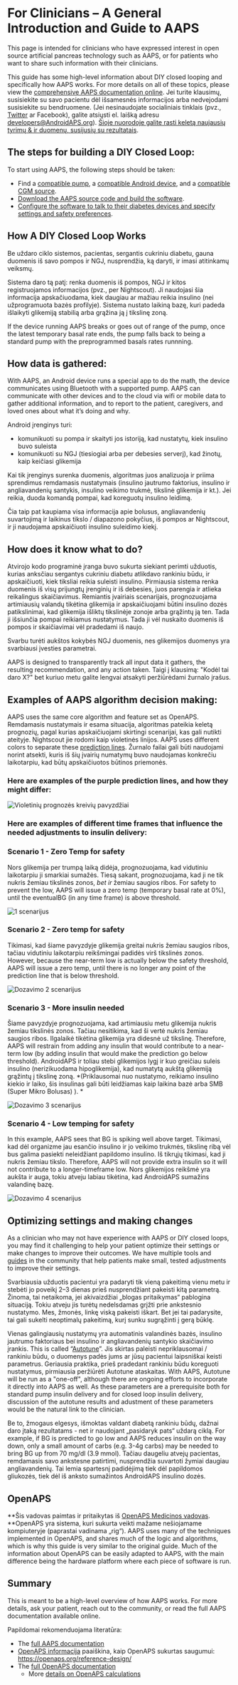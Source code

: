 # For Clinicians – A General Introduction and Guide to AAPS

This page is intended for clinicians who have expressed interest in open source artificial pancreas technology such as AAPS, or for patients who want to share such information with their clinicians.

This guide has some high-level information about DIY closed looping and specifically how AAPS works. For more details on all of these topics, please view the [comprehensive AAPS documentation online](../index.md). Jei turite klausimų, susisiekite su savo pacientu dėl išsamesnės informacijos arba nedvejodami susisiekite su bendruomene. (Jei nesinaudojate socialiniais tinklais (pvz., [Twitter](https://twitter.com/kozakmilos) ar Facebook), galite atsiųsti el. laišką adresu developers@AndroidAPS.org). [ Šioje nuorodoje galite rasti keletą naujausių tyrimų & ir duomenų, susijusių su rezultatais](https://openaps.org/outcomes/).

## The steps for building a DIY Closed Loop:

To start using AAPS, the following steps should be taken:

* Find a [compatible pump](../Hardware/pumps.md), a [compatible Android device](https://docs.google.com/spreadsheets/d/1gZAsN6f0gv6tkgy9EBsYl0BQNhna0RDqA9QGycAqCQc/edit?usp=sharing), and a [compatible CGM source](../Configuration/BG-Source.md).
* [Download the AAPS source code and build the software](../Installing-AndroidAPS/Building-APK.md).
* [Configure the software to talk to their diabetes devices and specify settings and safety preferences](index-configuration).

## How A DIY Closed Loop Works

Be uždaro ciklo sistemos, pacientas, sergantis cukriniu diabetu, gauna duomenis iš savo pompos ir NGJ, nusprendžia, ką daryti, ir imasi atitinkamų veiksmų.

Sistema daro tą patį: renka duomenis iš pompos, NGJ ir kitos registruojamos informacijos (pvz., per Nightscout). Ji naudojasi šia informacija apskačiuodama, kiek daugiau ar mažiau reikia insulino (nei užprogramuota bazės profilyje). Sistema nustato laikiną bazę, kuri padeda išlaikyti glikemiją stabilią arba grąžina ją į tikslinę zoną.

If the device running AAPS breaks or goes out of range of the pump, once the latest temporary basal rate ends, the pump falls back to being a standard pump with the preprogrammed basals rates runnning.

## How data is gathered:

With AAPS, an Android device runs a special app to do the math, the device communicates using Bluetooth with a supported pump. AAPS can communicate with other devices and to the cloud via wifi or mobile data to gather additional information, and to report to the patient, caregivers, and loved ones about what it’s doing and why.

Android įrenginys turi:

* komunikuoti su pompa ir skaityti jos istoriją, kad nustatytų, kiek insulino buvo suleista
* komunikuoti su NGJ (tiesiogiai arba per debesies serverį), kad žinotų, kaip keičiasi glikemija

Kai tik įrenginys surenka duomenis, algoritmas juos analizuoja ir priima sprendimus remdamasis nustatymais (insulino jautrumo faktorius, insulino ir angliavandenių santykis, insulino veikimo trukmė, tikslinė glikemija ir kt.). Jei reikia, duoda komandą pompai, kad koreguotų insulino leidimą.

Čia taip pat kaupiama visa informacija apie bolusus, angliavandenių suvartojimą ir laikinus tikslo / diapazono pokyčius, iš pompos ar Nightscout, ir ji naudojama apskaičiuoti insulino suleidimo kiekį.

## How does it know what to do?

Atvirojo kodo programinė įranga buvo sukurta siekiant perimti užduotis, kurias anksčiau sergantys cukriniu diabetu atlikdavo rankiniu būdu, ir apskaičiuoti, kiek tiksliai reikia suleisti insulino. Pirmiausia sistema renka duomenis iš visų prijungtų įrenginių ir iš debesies, juos parengia ir atlieka reikalingus skaičiavimus. Remiantis įvairiais scenarijais, prognozuojama artimiausių valandų tikėtina glikemija ir apskaičiuojami būtini insulino dozės patikslinimai, kad glikemija išliktų tikslinėje zonoje arba grąžintų ją ten. Tada ji išsiunčia pompai reikiamus nustatymus. Tada ji vėl nuskaito duomenis iš pompos ir skaičiavimai vėl pradedami iš naujo.

Svarbu turėti aukštos kokybės NGJ duomenis, nes glikemijos duomenys yra svarbiausi įvesties parametrai.

AAPS is designed to transparently track all input data it gathers, the resulting recommendation, and any action taken. Taigi į klausimą: "Kodėl tai daro X?" bet kuriuo metu galite lengvai atsakyti peržiūrėdami žurnalo įrašus.

## Examples of AAPS algorithm decision making:

AAPS uses the same core algorithm and feature set as OpenAPS. Remdamasis nustatymais ir esama situacija, algoritmas pateikia keletą prognozių, pagal kurias apskaičiuojami skirtingi scenarijai, kas gali nutikti ateityje. Nightscout jie rodomi kaip violetinės linijos. AAPS uses different colors to separate these [prediction lines](Releasenotes-overview-tab). Žurnalo failai gali būti naudojami norint atsekti, kuris iš šių įvairių numatymų buvo naudojamas konkrečiu laikotarpiu, kad būtų apskaičiuotos būtinos priemonės.

### Here are examples of the purple prediction lines, and how they might differ:

![Violetinių prognozės kreivių pavyzdžiai](../images/Prediction_lines.jpg)

### Here are examples of different time frames that influence the needed adjustments to insulin delivery:

### Scenario 1 - Zero Temp for safety

Nors glikemija per trumpą laiką didėja, prognozuojama, kad vidutiniu laikotarpiu ji smarkiai sumažės. Tiesą sakant, prognozuojama, kad ji ne tik nukris žemiau tikslinės zonos, *bet ir* žemiau saugios ribos. For safety to prevent the low, AAPS will issue a zero temp (temporary basal rate at 0%), until the eventualBG (in any time frame) is above threshold.

![1 scenarijus](../images/Dosing_scenario_1.jpg)

### Scenario 2 - Zero temp for safety

Tikimasi, kad šiame pavyzdyje glikemija greitai nukris žemiau saugios ribos, tačiau vidutiniu laikotarpiu reikšmingai padidės virš tikslinės zonos. However, because the near-term low is actually below the safety threshold, AAPS will issue a zero temp, until there is no longer any point of the prediction line that is below threshold.

![Dozavimo 2 scenarijus](../images/Dosing_scenario_2.jpg)

### Scenario 3 - More insulin needed

Šiame pavyzdyje prognozuojama, kad artimiausiu metu glikemija nukris žemiau tikslinės zonos. Tačiau nesitikima, kad ši vertė nukris žemiau saugios ribos. Ilgalaikė tikėtina glikemija yra didesnė už tikslinę. Therefore, AAPS will restrain from adding any insulin that would contribute to a near-term low (by adding insulin that would make the prediction go below threshold). AndroidAPS ir toliau stebi glikemijos lygį ir kuo greičiau suleis insulino (nerizikuodama hipoglikemija), kad numatytą aukštą glikemiją grąžintų į tikslinę zoną. *(Priklausomai nuo nustatymo, reikiamo insulino kiekio ir laiko, šis insulinas gali būti leidžiamas kaip laikina bazė arba SMB (Super Mikro Bolusas) ). *

![Dozavimo 3 scenarijus](../images/Dosing_scenario_3.jpg)

### Scenario 4 - Low temping for safety

In this example, AAPS sees that BG is spiking well above target. Tikimasi, kad dėl organizme jau esančio insulino ir jo veikimo trukmės, tikslinę ribą vėl bus galima pasiekti neleidžiant papildomo insulino. Iš tikrųjų tikimasi, kad ji nukris žemiau tikslo. Therefore, AAPS will not provide extra insulin so it will not contribute to a longer-timeframe low. Nors glikemijos reikšmė yra aukšta ir auga, tokiu atveju labiau tikėtina, kad AndroidAPS sumažins valandinę bazę.

![Dozavimo 4 scenarijus](../images/Dosing_scenario_4.jpg)

## Optimizing settings and making changes

As a clinician who may not have experience with AAPS or DIY closed loops, you may find it challenging to help your patient optimize their settings or make changes to improve their outcomes. We have multiple tools and [guides](https://openaps.readthedocs.io/en/latest/docs/Customize-Iterate/optimize-your-settings.html) in the community that help patients make small, tested adjustments to improve their settings.

Svarbiausia užduotis pacientui yra padaryti tik vieną pakeitimą vienu metu ir stebėti jo poveikį 2–3 dienas prieš nusprendžiant pakeisti kitą parametrą. Žinoma, tai netaikoma, jei akivaizdžiai „blogas pritaikymas“ pablogina situaciją. Tokiu atveju jis turėtų nedelsdamas grįžti prie ankstesnio nustatymo. Mes, žmonės, linkę viską pakeisti iškart. Bet jei tai padarysite, tai gali sukelti neoptimalų pakeitimą, kurį sunku sugrąžinti į gerą būklę.

Vienas galingiausių nustatymų yra automatinis valandinės bazės, insulino jautrumo faktoriaus bei insulino ir angliavandenių santykio skaičiavimo įrankis. This is called “[Autotune](https://openaps.readthedocs.io/en/latest/docs/Customize-Iterate/autotune.html)”. Jis skirtas paleisti nepriklausomai / rankiniu būdu, o duomenys padės jums ar jūsų pacientui laipsniškai keisti parametrus. Geriausia praktika, prieš pradedant rankiniu būdu koreguoti nustatymus, pirmiausia peržiūrėti Autotune ataskaitas. With AAPS, Autotune will be run as a "one-off", although there are ongoing efforts to incorporate it directly into AAPS as well. As these parameters are a prerequisite both for standard pump insulin delivery and for closed loop insulin delivery, discussion of the autotune results and adustment of these parameters would be the natural link to the clinician.

Be to, žmogaus elgesys, išmoktas valdant diabetą rankiniu būdų, dažnai daro įtaką rezultatams - net ir naudojant „pasidaryk pats“ uždarą ciklą. For example, if BG is predicted to go low and AAPS reduces insulin on the way down, only a small amount of carbs (e.g. 3-4g carbs) may be needed to bring BG up from 70 mg/dl (3.9 mmol). Tačiau daugeliu atvejų pacientas, remdamasis savo ankstesne patirtimi, nusprendžia suvartoti žymiai daugiau angliavandenių. Tai lemia spartesnį padidėjimą tiek dėl papildomos gliukozės, tiek dėl iš anksto sumažintos AndroidAPS insulino dozės.

## OpenAPS

**Šis vadovas paimtas ir pritaikytas iš [OpenAPS Medicinos vadovas](https://openaps.readthedocs.io/en/latest/docs/Resources/clinician-guide-to-OpenAPS.html). **OpenAPS yra sistema, kuri sukurta veikti mažame nešiojamame kompiuteryje (paprastai vadinama „rig“). AAPS uses many of the techniques implemented in OpenAPS, and shares much of the logic and algorithms, which is why this guide is very similar to the original guide. Much of the information about OpenAPS can be easily adapted to AAPS, with the main difference being the hardware platform where each piece of software is run.

## Summary

This is meant to be a high-level overview of how AAPS works. For more details, ask your patient, reach out to the community, or read the full AAPS documentation available online.

Papildomai rekomenduojama literatūra:

* The [full AAPS documentation](../index)
* [OpenAPS informacija](https://OpenAPS.org/reference-design/) paaiškina, kaip OpenAPS sukurtas saugumui: https://openaps.org/reference-design/
* The [full OpenAPS documentation](https://openaps.readthedocs.io/en/latest/index.html) 
  * More [details on OpenAPS calculations](https://openaps.readthedocs.io/en/latest/docs/While%20You%20Wait%20For%20Gear/Understand-determine-basal.html#understanding-the-determine-basal-logic)